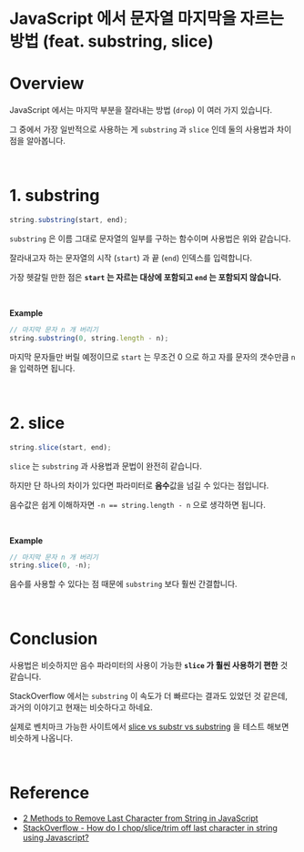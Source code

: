 # JavaScript 에서 문자열 마지막을 자르는 방법 (feat. substring, slice)

# Overview

JavaScript 에서는 마지막 부분을 잘라내는 방법 (`drop`) 이 여러 가지 있습니다.

그 중에서 가장 일반적으로 사용하는 게 `substring` 과 `slice` 인데 둘의 사용법과 차이점을 알아봅니다.

<br>

# 1. substring

```js
string.substring(start, end);
```

`substring` 은 이름 그대로 문자열의 일부를 구하는 함수이며 사용법은 위와 같습니다.

잘라내고자 하는 문자열의 시작 (`start`) 과 끝 (`end`) 인덱스를 입력합니다.

가장 헷갈릴 만한 점은 **`start` 는 자르는 대상에 포함되고 `end` 는 포함되지 않습니다.**

<br>

**Example**

```js
// 마지막 문자 n 개 버리기
string.substring(0, string.length - n);
```

마지막 문자들만 버릴 예정이므로 `start` 는 무조건 0 으로 하고 자를 문자의 갯수만큼 `n` 을 입력하면 됩니다.

<br>

# 2. slice

```js
string.slice(start, end);
```

`slice` 는 `substring` 과 사용법과 문법이 완전히 같습니다.

하지만 단 하나의 차이가 있다면 파라미터로 **음수**값을 넘길 수 있다는 점입니다.

음수값은 쉽게 이해하자면 `-n == string.length - n` 으로 생각하면 됩니다.

<br>

**Example**

```js
// 마지막 문자 n 개 버리기
string.slice(0, -n);
```

음수를 사용할 수 있다는 점 때문에 `substring` 보다 훨씬 간결합니다.

<br>

# Conclusion

사용법은 비슷하지만 음수 파라미터의 사용이 가능한 **`slice` 가 훨씬 사용하기 편한** 것 같습니다.

StackOverflow 에서는 `substring` 이 속도가 더 빠르다는 결과도 있었던 것 같은데, 과거의 이야기고 현재는 비슷하다고 하네요.

실제로 벤치마크 가능한 사이트에서 [slice vs substr vs substring](https://www.measurethat.net/Benchmarks/Show/2335/1/slice-vs-substr-vs-substring-with-no-end-index) 을 테스트 해보면 비슷하게 나옵니다.

<br>

# Reference

- [2 Methods to Remove Last Character from String in JavaScript](https://tecadmin.net/remove-last-character-from-string-in-javascript/)
- [StackOverflow - How do I chop/slice/trim off last character in string using Javascript?](https://stackoverflow.com/questions/952924/how-do-i-chop-slice-trim-off-last-character-in-string-using-javascript)